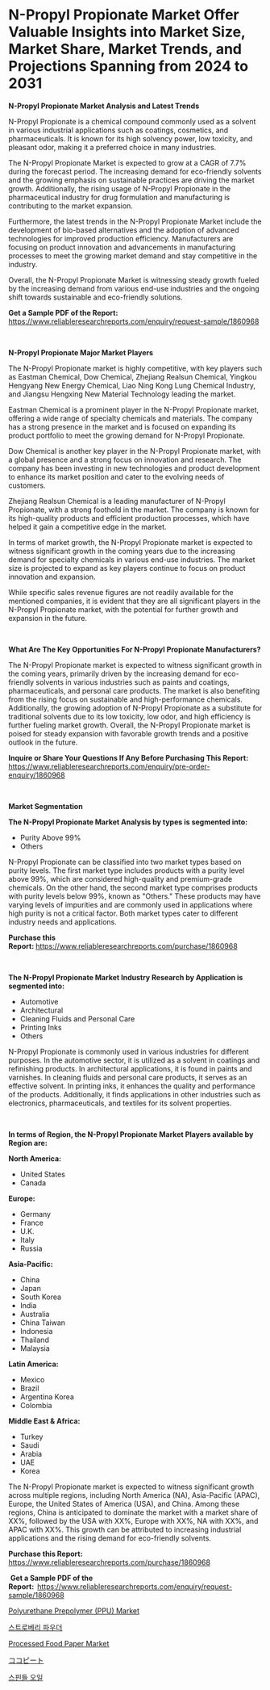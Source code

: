 <p><h1>N-Propyl Propionate Market Offer Valuable Insights into Market Size, Market Share, Market Trends, and Projections Spanning from 2024 to 2031</h1></p><p><strong>N-Propyl Propionate Market Analysis and Latest Trends</strong></p>
<p><p>N-Propyl Propionate is a chemical compound commonly used as a solvent in various industrial applications such as coatings, cosmetics, and pharmaceuticals. It is known for its high solvency power, low toxicity, and pleasant odor, making it a preferred choice in many industries.</p><p>The N-Propyl Propionate Market is expected to grow at a CAGR of 7.7% during the forecast period. The increasing demand for eco-friendly solvents and the growing emphasis on sustainable practices are driving the market growth. Additionally, the rising usage of N-Propyl Propionate in the pharmaceutical industry for drug formulation and manufacturing is contributing to the market expansion.</p><p>Furthermore, the latest trends in the N-Propyl Propionate Market include the development of bio-based alternatives and the adoption of advanced technologies for improved production efficiency. Manufacturers are focusing on product innovation and advancements in manufacturing processes to meet the growing market demand and stay competitive in the industry.</p><p>Overall, the N-Propyl Propionate Market is witnessing steady growth fueled by the increasing demand from various end-use industries and the ongoing shift towards sustainable and eco-friendly solutions.</p></p>
<p><strong>Get a Sample PDF of the Report:&nbsp;</strong> <a href="https://www.reliableresearchreports.com/enquiry/request-sample/1860968">https://www.reliableresearchreports.com/enquiry/request-sample/1860968</a></p>
<p>&nbsp;</p>
<p><strong>N-Propyl Propionate Major Market Players</strong></p>
<p><p>The N-Propyl Propionate market is highly competitive, with key players such as Eastman Chemical, Dow Chemical, Zhejiang Realsun Chemical, Yingkou Hengyang New Energy Chemical, Liao Ning Kong Lung Chemical Industry, and Jiangsu Hengxing New Material Technology leading the market.</p><p>Eastman Chemical is a prominent player in the N-Propyl Propionate market, offering a wide range of specialty chemicals and materials. The company has a strong presence in the market and is focused on expanding its product portfolio to meet the growing demand for N-Propyl Propionate.</p><p>Dow Chemical is another key player in the N-Propyl Propionate market, with a global presence and a strong focus on innovation and research. The company has been investing in new technologies and product development to enhance its market position and cater to the evolving needs of customers.</p><p>Zhejiang Realsun Chemical is a leading manufacturer of N-Propyl Propionate, with a strong foothold in the market. The company is known for its high-quality products and efficient production processes, which have helped it gain a competitive edge in the market.</p><p>In terms of market growth, the N-Propyl Propionate market is expected to witness significant growth in the coming years due to the increasing demand for specialty chemicals in various end-use industries. The market size is projected to expand as key players continue to focus on product innovation and expansion.</p><p>While specific sales revenue figures are not readily available for the mentioned companies, it is evident that they are all significant players in the N-Propyl Propionate market, with the potential for further growth and expansion in the future.</p></p>
<p>&nbsp;</p>
<p><strong>What Are The Key Opportunities For N-Propyl Propionate Manufacturers?</strong></p>
<p><p>The N-Propyl Propionate market is expected to witness significant growth in the coming years, primarily driven by the increasing demand for eco-friendly solvents in various industries such as paints and coatings, pharmaceuticals, and personal care products. The market is also benefiting from the rising focus on sustainable and high-performance chemicals. Additionally, the growing adoption of N-Propyl Propionate as a substitute for traditional solvents due to its low toxicity, low odor, and high efficiency is further fueling market growth. Overall, the N-Propyl Propionate market is poised for steady expansion with favorable growth trends and a positive outlook in the future.</p></p>
<p><strong>Inquire or Share Your Questions If Any Before Purchasing This Report:</strong> <a href="https://www.reliableresearchreports.com/enquiry/pre-order-enquiry/1860968">https://www.reliableresearchreports.com/enquiry/pre-order-enquiry/1860968</a></p>
<p>&nbsp;</p>
<p><strong>Market Segmentation</strong></p>
<p><strong>The N-Propyl Propionate Market Analysis by types is segmented into:</strong></p>
<p><ul><li>Purity Above 99%</li><li>Others</li></ul></p>
<p><p>N-Propyl Propionate can be classified into two market types based on purity levels. The first market type includes products with a purity level above 99%, which are considered high-quality and premium-grade chemicals. On the other hand, the second market type comprises products with purity levels below 99%, known as "Others." These products may have varying levels of impurities and are commonly used in applications where high purity is not a critical factor. Both market types cater to different industry needs and applications.</p></p>
<p><strong>Purchase this Report:&nbsp;</strong><a href="https://www.reliableresearchreports.com/purchase/1860968">https://www.reliableresearchreports.com/purchase/1860968</a></p>
<p>&nbsp;</p>
<p><strong>The N-Propyl Propionate Market Industry Research by Application is segmented into:</strong></p>
<p><ul><li>Automotive</li><li>Architectural</li><li>Cleaning Fluids and Personal Care</li><li>Printing Inks</li><li>Others</li></ul></p>
<p><p>N-Propyl Propionate is commonly used in various industries for different purposes. In the automotive sector, it is utilized as a solvent in coatings and refinishing products. In architectural applications, it is found in paints and varnishes. In cleaning fluids and personal care products, it serves as an effective solvent. In printing inks, it enhances the quality and performance of the products. Additionally, it finds applications in other industries such as electronics, pharmaceuticals, and textiles for its solvent properties.</p></p>
<p>&nbsp;</p>
<p><strong>In terms of Region, the N-Propyl Propionate Market Players available by Region are:</strong></p>
<p>
    <p> <strong> North America: </strong>
        <ul>
            <li>United States</li>
            <li>Canada</li>
        </ul>
        </p> 
    <p> <strong> Europe: </strong>
        <ul>
            <li>Germany</li>
            <li>France</li>
            <li>U.K.</li>
            <li>Italy</li>
            <li>Russia</li>
        </ul>
        </p> 
    <p> <strong> Asia-Pacific: </strong>
        <ul>
            <li>China</li>
            <li>Japan</li>
            <li>South Korea</li>
            <li>India</li>
            <li>Australia</li>
            <li>China Taiwan</li>
            <li>Indonesia</li>
            <li>Thailand</li>
            <li>Malaysia</li>
        </ul>
        </p> 
    <p> <strong> Latin America: </strong>
        <ul>
            <li>Mexico</li>
            <li>Brazil</li>
            <li>Argentina Korea</li>
            <li>Colombia</li>
        </ul>
        </p> 
    <p> <strong> Middle East & Africa: </strong>
        <ul>
            <li>Turkey</li>
            <li>Saudi</li>
            <li>Arabia</li>
            <li>UAE</li>
            <li>Korea</li>
        </ul>
    </p>
    </p>
<p><p>The N-Propyl Propionate market is expected to witness significant growth across multiple regions, including North America (NA), Asia-Pacific (APAC), Europe, the United States of America (USA), and China. Among these regions, China is anticipated to dominate the market with a market share of XX%, followed by the USA with XX%, Europe with XX%, NA with XX%, and APAC with XX%. This growth can be attributed to increasing industrial applications and the rising demand for eco-friendly solvents.</p></p>
<p><strong>Purchase this Report: </strong><a href="https://www.reliableresearchreports.com/purchase/1860968">https://www.reliableresearchreports.com/purchase/1860968</a></p>
<p>&nbsp;<strong>Get a Sample PDF of the Report:&nbsp;&nbsp;</strong><a href="https://www.reliableresearchreports.com/enquiry/request-sample/1860968">https://www.reliableresearchreports.com/enquiry/request-sample/1860968</a></p>
<p><strong></strong></p>
<p><p><a href="https://github.com/redneck06/Market-Research-Report-List-2/blob/main/polyurethane-prepolymer-ppu-market.md">Polyurethane Prepolymer (PPU) Market</a></p><p><a href="https://medium.com/@frankfurter67567/%EB%94%B8%EA%B8%B0-%ED%8C%8C%EC%9A%B0%EB%8D%94-%EC%8B%9C%EC%9E%A5-%EC%9C%A0%ED%98%95-%EC%9D%91%EC%9A%A9-%EB%B0%8F-%EC%A7%80%EB%A6%AC%EC%97%90-%EB%8C%80%ED%95%9C-%ED%8F%AC%EA%B4%84%EC%A0%81-%ED%8F%89%EA%B0%80-6cdc1a70271b">스트로베리 파우더</a></p><p><a href="https://github.com/nicoletavirag/Market-Research-Report-List-2/blob/main/processed-food-paper-market.md">Processed Food Paper Market</a></p><p><a href="https://medium.com/@annchovey2023/%E3%82%B3%E3%82%B3%E3%83%94%E3%83%BC%E3%83%88%E5%B8%82%E5%A0%B4%E3%81%AE%E3%83%A1%E3%83%88%E3%83%AA%E3%82%AF%E3%82%B9%E3%81%AE%E8%A7%A3%E8%AA%AD-%E5%B8%82%E5%A0%B4%E3%82%B7%E3%82%A7%E3%82%A2-%E3%83%88%E3%83%AC%E3%83%B3%E3%83%89-%E6%88%90%E9%95%B7%E3%83%91%E3%82%BF%E3%83%BC%E3%83%B3-3db5f485fe3f">ココピート</a></p><p><a href="https://medium.com/@vlcostes/%EC%8A%A4%ED%95%80%EB%93%A4-%EC%98%A4%EC%9D%BC-%EC%8B%9C%EC%9E%A5-%EB%B6%84%EC%84%9D-%EA%B7%B8-%EC%97%B0%ED%8F%89%EA%B7%A0-%EC%84%B1%EC%9E%A5%EB%A5%A0-%EC%8B%9C%EC%9E%A5-%EC%84%B8%EB%B6%84%ED%99%94-%EB%B0%8F-%EC%A0%84-%EC%84%B8%EA%B3%84-%EC%82%B0%EC%97%85-%EA%B0%9C%EC%9A%94-e518f6c99d37">스핀들 오일</a></p></p>